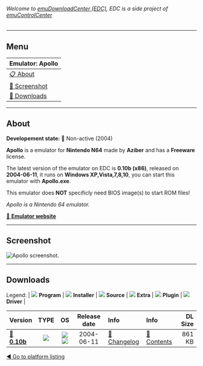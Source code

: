 ###### Welcome to [emuDownloadCenter (EDC)](https://github.com/PhoenixInteractiveNL/emuDownloadCenter/wiki/), EDC is a side project of [emuControlCenter](https://github.com/PhoenixInteractiveNL/emuControlCenter/wiki/)
***
## Menu
| **Emulator: Apollo** |
|:---------|
| [:clipboard: About](#about) |
| [:sunrise: Screenshot](#screenshot) |
| [:floppy_disk: Downloads](#downloads) |
***
## About
**Developement state:** :red_circle: Non-active (2004)

**Apollo** is a emulator for **Nintendo N64** made by **Aziber** and has a **Freeware** license.

The latest version of the emulator on EDC is **0.10b (x86)**, released on **2004-06-11**, it runs on **Windows XP,Vista,7,8,10**, you can start this emulator with **Apollo.exe**.

This emulator does **NOT** specificly need BIOS image(s) to start ROM files!

_Apollo is a Nintendo 64 emulator._

[:link: **Emulator website**](http://www.apollo64.com/indexn.htm)
***
## Screenshot
![](https://raw.githubusercontent.com/PhoenixInteractiveNL/emuDownloadCenter/master/hooks/apollo/emulator_screen_01.jpg "Apollo screenshot.")
***
## Downloads
Legend:
| ![](https://raw.githubusercontent.com/wiki/PhoenixInteractiveNL/emuDownloadCenter/images_misc/icon_program_24.png) **Program** | 
![](https://raw.githubusercontent.com/wiki/PhoenixInteractiveNL/emuDownloadCenter/images_misc/icon_installer_24.png) **Installer** | 
![](https://raw.githubusercontent.com/wiki/PhoenixInteractiveNL/emuDownloadCenter/images_misc/icon_source_code_24.png) **Source** | 
![](https://raw.githubusercontent.com/wiki/PhoenixInteractiveNL/emuDownloadCenter/images_misc/icon_extra_24.png) **Extra** | 
![](https://raw.githubusercontent.com/wiki/PhoenixInteractiveNL/emuDownloadCenter/images_misc/icon_plugin_24.png) **Plugin** | 
![](https://raw.githubusercontent.com/wiki/PhoenixInteractiveNL/emuDownloadCenter/images_misc/icon_driver_24.png) **Driver** | 
 
 
| Version  | TYPE | OS | Release date  | Info       | Info       | DL Size    |
|:---------|:----:|:--:|:-------------:|:-----------|:-----------|-----------:|
| [:floppy_disk: **0.10b**](https://github.com/PhoenixInteractiveNL/edc-repo0004/raw/master/apollo/0.10b.7z) | ![](https://raw.githubusercontent.com/wiki/PhoenixInteractiveNL/emuDownloadCenter/images_misc/icon_program_24.png) | ![](https://raw.githubusercontent.com/wiki/PhoenixInteractiveNL/emuDownloadCenter/images_misc/logo_windows_24.png)![](https://raw.githubusercontent.com/wiki/PhoenixInteractiveNL/emuDownloadCenter/images_misc/icon_32-bit_24.png) | 2004-06-11 | [:page_facing_up: Changelog](https://github.com/PhoenixInteractiveNL/edc-repo0004/blob/master/apollo/0.10b_changelog.txt) | [:mag_right: Contents](https://github.com/PhoenixInteractiveNL/edc-repo0004/blob/master/apollo/0.10b_contents.txt) | 861 KB |

[:arrow_backward: Go to platform listing](https://github.com/PhoenixInteractiveNL/emuDownloadCenter/wiki/EDC-Platform-List)
